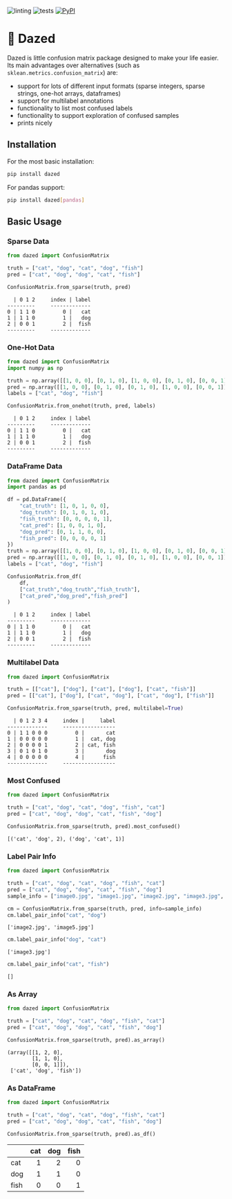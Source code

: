 ![linting](https://github.com/calmdown13/dazed/workflows/Linting/badge.svg)
![tests](https://github.com/calmdown13/dazed/workflows/Tests/badge.svg)
[![PyPI](https://img.shields.io/pypi/v/dazed.svg)](https://pypi.org/project/dazed/)

# 💫 Dazed
Dazed is little confusion matrix package designed to make your life easier. Its main advantages over alternatives (such as `sklean.metrics.confusion_matrix`) are:
- support for lots of different input formats (sparse integers, sparse strings, one-hot arrays, dataframes)
- support for multilabel annotations
- functionality to list most confused labels
- functionality to support exploration of confused samples
- prints nicely

## Installation
For the most basic installation:
```bash
pip install dazed
```
For pandas support:
```bash
pip install dazed[pandas]
```

## Basic Usage
### Sparse Data
```python
from dazed import ConfusionMatrix

truth = ["cat", "dog", "cat", "dog", "fish"]
pred = ["cat", "dog", "dog", "cat", "fish"]

ConfusionMatrix.from_sparse(truth, pred)
```
```
  | 0 1 2     index | label
---------     -------------
0 | 1 1 0         0 |   cat
1 | 1 1 0         1 |   dog
2 | 0 0 1         2 |  fish
---------     -------------
```
### One-Hot Data
```python
from dazed import ConfusionMatrix
import numpy as np

truth = np.array([[1, 0, 0], [0, 1, 0], [1, 0, 0], [0, 1, 0], [0, 0, 1]])
pred = np.array([[1, 0, 0], [0, 1, 0], [0, 1, 0], [1, 0, 0], [0, 0, 1]])
labels = ["cat", "dog", "fish"]

ConfusionMatrix.from_onehot(truth, pred, labels)
```
```
  | 0 1 2     index | label
---------     -------------
0 | 1 1 0         0 |   cat
1 | 1 1 0         1 |   dog
2 | 0 0 1         2 |  fish
---------     -------------
```
### DataFrame Data
```python
from dazed import ConfusionMatrix
import pandas as pd

df = pd.DataFrame({
    "cat_truth": [1, 0, 1, 0, 0],
    "dog_truth": [0, 1, 0, 1, 0],
    "fish_truth": [0, 0, 0, 0, 1],
    "cat_pred": [1, 0, 0, 1, 0],
    "dog_pred": [0, 1, 1, 0, 0],
    "fish_pred": [0, 0, 0, 0, 1]
})
truth = np.array([[1, 0, 0], [0, 1, 0], [1, 0, 0], [0, 1, 0], [0, 0, 1]])
pred = np.array([[1, 0, 0], [0, 1, 0], [0, 1, 0], [1, 0, 0], [0, 0, 1]])
labels = ["cat", "dog", "fish"]

ConfusionMatrix.from_df(
    df,
    ["cat_truth","dog_truth","fish_truth"],
    ["cat_pred","dog_pred","fish_pred"]
)
```
```
  | 0 1 2     index | label
---------     -------------
0 | 1 1 0         0 |   cat
1 | 1 1 0         1 |   dog
2 | 0 0 1         2 |  fish
---------     -------------
```
### Multilabel Data
```python
from dazed import ConfusionMatrix

truth = [["cat"], ["dog"], ["cat"], ["dog"], ["cat", "fish"]]
pred = [["cat"], ["dog"], ["cat", "dog"], ["cat", "dog"], ["fish"]]

ConfusionMatrix.from_sparse(truth, pred, multilabel=True)
```
```
  | 0 1 2 3 4     index |     label
-------------     -----------------
0 | 1 1 0 0 0         0 |       cat
1 | 0 0 0 0 0         1 |  cat, dog
2 | 0 0 0 0 1         2 | cat, fish
3 | 0 1 0 1 0         3 |       dog
4 | 0 0 0 0 0         4 |      fish
-------------     -----------------
```
### Most Confused
```python
from dazed import ConfusionMatrix

truth = ["cat", "dog", "cat", "dog", "fish", "cat"]
pred = ["cat", "dog", "dog", "cat", "fish", "dog"]

ConfusionMatrix.from_sparse(truth, pred).most_confused()
```
```
[('cat', 'dog', 2), ('dog', 'cat', 1)]
```
### Label Pair Info
```python
from dazed import ConfusionMatrix

truth = ["cat", "dog", "cat", "dog", "fish", "cat"]
pred = ["cat", "dog", "dog", "cat", "fish", "dog"]
sample_info = ["image0.jpg", "image1.jpg", "image2.jpg", "image3.jpg", "image4.jpg", "image5.jpg"]

cm = ConfusionMatrix.from_sparse(truth, pred, info=sample_info)
cm.label_pair_info("cat", "dog")
```
```
['image2.jpg', 'image5.jpg']
```
```python
cm.label_pair_info("dog", "cat")
```
```
['image3.jpg']
```
```python
cm.label_pair_info("cat", "fish")
```
```
[]
```
### As Array
```python
from dazed import ConfusionMatrix

truth = ["cat", "dog", "cat", "dog", "fish", "cat"]
pred = ["cat", "dog", "dog", "cat", "fish", "dog"]

ConfusionMatrix.from_sparse(truth, pred).as_array()
```
```
(array([[1, 2, 0],
        [1, 1, 0],
        [0, 0, 1]]),
 ['cat', 'dog', 'fish'])
```
### As DataFrame
```python
from dazed import ConfusionMatrix

truth = ["cat", "dog", "cat", "dog", "fish", "cat"]
pred = ["cat", "dog", "dog", "cat", "fish", "dog"]

ConfusionMatrix.from_sparse(truth, pred).as_df()
```
|| cat | dog | fish |
|:-|-:|-:|-:|
| cat | 1 | 2 | 0 |
| dog | 1 | 1 | 0 |
| fish | 0 | 0 | 1 |
